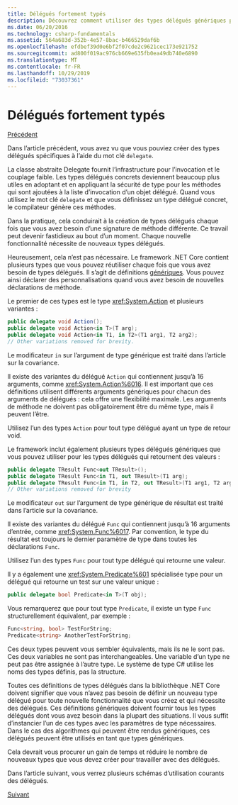 ```yaml
---
title: Délégués fortement typés
description: Découvrez comment utiliser des types délégués génériques pour déclarer des types personnalisés lors de la création d’une fonctionnalité nécessitant des délégués.
ms.date: 06/20/2016
ms.technology: csharp-fundamentals
ms.assetid: 564a683d-352b-4e57-8bac-b466529daf6b
ms.openlocfilehash: efdbef39d0e6bf2f07cde2c9621cec173e921752
ms.sourcegitcommit: ad800f019ac976cb669e635fb0ea49db740e6890
ms.translationtype: MT
ms.contentlocale: fr-FR
ms.lasthandoff: 10/29/2019
ms.locfileid: "73037361"
---
```

# <a name="strongly-typed-delegates"></a>Délégués fortement typés

[Précédent](delegate-class.md)

Dans l’article précédent, vous avez vu que vous pouviez créer des types délégués spécifiques à l’aide du mot clé `delegate`. 

La classe abstraite Delegate fournit l’infrastructure pour l’invocation et le couplage faible. Les types délégués concrets deviennent beaucoup plus utiles en adoptant et en appliquant la sécurité de type pour les méthodes qui sont ajoutées à la liste d’invocation d’un objet délégué. Quand vous utilisez le mot clé `delegate` et que vous définissez un type délégué concret, le compilateur génère ces méthodes.

Dans la pratique, cela conduirait à la création de types délégués chaque fois que vous avez besoin d’une signature de méthode différente. Ce travail peut devenir fastidieux au bout d’un moment. Chaque nouvelle fonctionnalité nécessite de nouveaux types délégués.

Heureusement, cela n’est pas nécessaire. Le framework .NET Core contient plusieurs types que vous pouvez réutiliser chaque fois que vous avez besoin de types délégués. Il s’agit de définitions [génériques](programming-guide/generics/index.md). Vous pouvez ainsi déclarer des personnalisations quand vous avez besoin de nouvelles déclarations de méthode. 

Le premier de ces types est le type <xref:System.Action> et plusieurs variantes :

```csharp
public delegate void Action();
public delegate void Action<in T>(T arg);
public delegate void Action<in T1, in T2>(T1 arg1, T2 arg2);
// Other variations removed for brevity.
```

Le modificateur `in` sur l’argument de type générique est traité dans l’article sur la covariance.

Il existe des variantes du délégué `Action` qui contiennent jusqu’à 16 arguments, comme <xref:System.Action%6016>.
Il est important que ces définitions utilisent différents arguments génériques pour chacun des arguments de délégués : cela offre une flexibilité maximale. Les arguments de méthode ne doivent pas obligatoirement être du même type, mais il peuvent l’être.

Utilisez l’un des types `Action` pour tout type délégué ayant un type de retour void.

Le framework inclut également plusieurs types délégués génériques que vous pouvez utiliser pour les types délégués qui retournent des valeurs :

```csharp
public delegate TResult Func<out TResult>();
public delegate TResult Func<in T1, out TResult>(T1 arg);
public delegate TResult Func<in T1, in T2, out TResult>(T1 arg1, T2 arg2);
// Other variations removed for brevity
```

Le modificateur `out` sur l’argument de type générique de résultat est traité dans l’article sur la covariance.

Il existe des variantes du délégué `Func` qui contiennent jusqu’à 16 arguments d’entrée, comme <xref:System.Func%6017>.
Par convention, le type du résultat est toujours le dernier paramètre de type dans toutes les déclarations `Func`.

Utilisez l’un des types `Func` pour tout type délégué qui retourne une valeur.

Il y a également une <xref:System.Predicate%601> spécialisée 
type pour un délégué qui retourne un test sur une valeur unique :

```csharp
public delegate bool Predicate<in T>(T obj);
```

Vous remarquerez que pour tout type `Predicate`, il existe un type `Func` structurellement équivalent, par exemple :

```csharp
Func<string, bool> TestForString;
Predicate<string> AnotherTestForString;
```

Ces deux types peuvent vous sembler équivalents, mais ils ne le sont pas.
Ces deux variables ne sont pas interchangeables. Une variable d’un type ne peut pas être assignée à l’autre type. Le système de type C# utilise les noms des types définis, pas la structure.

Toutes ces définitions de types délégués dans la bibliothèque .NET Core doivent signifier que vous n’avez pas besoin de définir un nouveau type délégué pour toute nouvelle fonctionnalité que vous créez et qui nécessite des délégués. Ces définitions génériques doivent fournir tous les types délégués dont vous avez besoin dans la plupart des situations. Il vous suffit d’instancier l’un de ces types avec les paramètres de type nécessaires. Dans le cas des algorithmes qui peuvent être rendus génériques, ces délégués peuvent être utilisés en tant que types génériques. 

Cela devrait vous procurer un gain de temps et réduire le nombre de nouveaux types que vous devez créer pour travailler avec des délégués.

Dans l’article suivant, vous verrez plusieurs schémas d’utilisation courants des délégués.

[Suivant](delegates-patterns.md)
